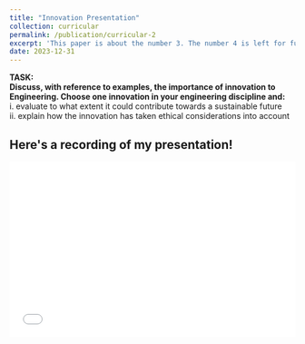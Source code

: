 ```yaml
---
title: "Innovation Presentation"
collection: curricular
permalink: /publication/curricular-2
excerpt: 'This paper is about the number 3. The number 4 is left for future work.'
date: 2023-12-31
---
```


**TASK:  
Discuss, with reference to examples, the importance of innovation to Engineering. Choose one innovation in your engineering discipline and:**  
i. evaluate to what extent it could contribute towards a sustainable future  
ii. explain how the innovation has taken ethical considerations into account

Here's a recording of my presentation!
---

<div style="position: relative; padding-bottom: 56.25%; padding-top: 25px; height: 0;">
  <iframe src="//player.bilibili.com/player.html?aid=965975747&bvid=BV18W4y1N7gr&cid=1397731000&p=1" style="position: absolute; top: 0; left: 0; width: 100%; height: 100%;" frameborder="0" allowfullscreen></iframe>
</div>
